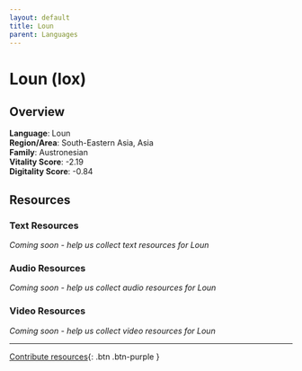 ```yaml
---
layout: default
title: Loun
parent: Languages
---
```


# Loun (lox)

## Overview

**Language**: Loun  
**Region/Area**: South-Eastern Asia, Asia  
**Family**: Austronesian  
**Vitality Score**: -2.19  
**Digitality Score**: -0.84  

## Resources

### Text Resources
*Coming soon - help us collect text resources for Loun*

### Audio Resources
*Coming soon - help us collect audio resources for Loun*

### Video Resources
*Coming soon - help us collect video resources for Loun*

---

[Contribute resources](https://fairtrain.github.io/){: .btn .btn-purple }

